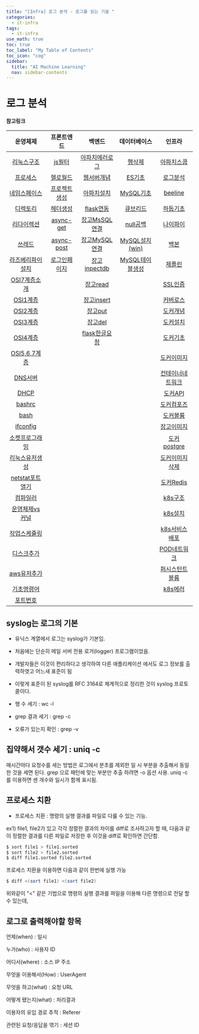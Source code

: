 ```yaml
---
title: "[Infra] 로그 분석 - 로그를 읽는 기술 " 
categories:
  - it-infra
tags:
  - it-infra
use_math: true
toc: true
toc_label: "My Table of Contents"
toc_icon: "cog"
sidebar:
  title: "AI Machine Learning"
  nav: sidebar-contents
---
```


# 로그 분석

**참고링크**

| 운영체제 | 프론트엔드 | 백엔드 | 데이터베이스| 인프라 |
|:------:|:------:|:------:|:------:|:------:|
|[리눅스구조](https://losskatsu.github.io/os-kernel/os-linux-structure) | [js필터](https://losskatsu.github.io/frontend/js-map-reduce-filter/) | [아파치에러로그](https://losskatsu.github.io/it-infra/apache-error-log/) | [행삭제](https://losskatsu.github.io/it-infra/sqldelete/) | [아파치스쿱](https://losskatsu.github.io/it-infra/sqoop/) |
|[프로세스](https://losskatsu.github.io/os-kernel/os-process/) | [헬로월드](https://losskatsu.github.io/frontend/react-helloworld/) | [웹서버개념](https://losskatsu.github.io/it-infra/webserver/) | [ES기초](https://losskatsu.github.io/it-infra/es-basic/) | [로그분석](https://losskatsu.github.io/it-infra/log-anal/) |
|[네임스페이스](https://losskatsu.github.io/os-kernel/linux-redirection/) |[프로젝트생성](https://losskatsu.github.io/frontend/react-basic-setup/) | [아파치설치](https://losskatsu.github.io/it-infra/aws-apache/) | [MySQL기초](https://losskatsu.github.io/it-infra/mysql-index/) | [beeline](https://losskatsu.github.io/it-infra/beeline/) |
|[디렉토리](https://losskatsu.github.io/os-kernel/linux-directory/) |[헤더생성](https://losskatsu.github.io/frontend/react-category/) | [flask연동](https://losskatsu.github.io/it-infra/flask-nginx-uwsgi/) | [큐브리드](https://losskatsu.github.io/it-infra/cubrid-summary/) | [하둡기초](https://losskatsu.github.io/it-infra/hadoop-basic-concept/) |
|[리다이렉션](https://losskatsu.github.io/os-kernel/linux-redirection/) |[async-get](https://losskatsu.github.io/frontend/react-request-api-django/) | [장고MsSQL연결](https://losskatsu.github.io/it-infra/mssql-django-conn/) | [null공백](https://losskatsu.github.io/it-infra/db-null/) |  [나이파이](https://losskatsu.github.io/it-infra/nifi/) |
|[쓰레드](https://losskatsu.github.io/os-kernel/process-thread/) | [async-post](https://losskatsu.github.io/frontend/react-request-post/) | [장고MySQL연결](https://losskatsu.github.io/it-infra/mysql-django-conn/) | [MySQL설치(win)](https://losskatsu.github.io/it-infra/mysql-install-win/) | [백본](https://losskatsu.github.io/it-infra/backbone/) |
|[라즈베리파이설치](https://losskatsu.github.io/os-kernel/raspberry-vminstall/) | [로그인페이지](https://losskatsu.github.io/frontend/react-request-post/) | [장고inpectdb](https://losskatsu.github.io/it-infra/django-inspectdb/) | [MySQL테이블생성](https://losskatsu.github.io/it-infra/mysql-create-db/) | [제플린](https://losskatsu.github.io/it-infra/backbone/) |
|[OSI7계층소개](https://losskatsu.github.io/os-kernel/network-basic01/) | | [장고read](https://losskatsu.github.io/it-infra/django-read-data/)  |  | [SSL인증](https://losskatsu.github.io/it-infra/ssl-auth/)|
|[OSI1계층](https://losskatsu.github.io/os-kernel/network-basic02/) | | [장고insert](https://losskatsu.github.io/it-infra/django-post-data/)  | | [커버로스](https://losskatsu.github.io/it-infra/kerberos/) |
|[OSI2계층](https://losskatsu.github.io/os-kernel/network-basic03/) | | [장고put](https://losskatsu.github.io/it-infra/django-put-data/)  | | [도커개념](https://losskatsu.github.io/it-infra/docker00/) |
|[OSI3계층](https://losskatsu.github.io/os-kernel/network-basic04/) | | [장고del](https://losskatsu.github.io/it-infra/django-del-data/) | | [도커설치](https://losskatsu.github.io/it-infra/docker01/) |
|[OSI4계층](https://losskatsu.github.io/os-kernel/network-basic05/) | | [flask한글요청](https://losskatsu.github.io/programming/py-flask-korean/) | |[도커기초](https://losskatsu.github.io/it-infra/docker02/)|
|[OSI5,6,7계층](https://losskatsu.github.io/os-kernel/network-basic05/) | |  | | [도커이미지](https://losskatsu.github.io/it-infra/docker03/) |
|[DNS서버](https://losskatsu.github.io/os-kernel/etc-host-dns/) | |  | | [컨테이너네트워크](https://losskatsu.github.io/it-infra/docker04/) |
|[DHCP](https://losskatsu.github.io/os-kernel/dhcp/) | | | | [도커API](https://losskatsu.github.io/it-infra/docker05/) |
|[bashrc](https://losskatsu.github.io/os-kernel/bashrc/) | | | | [도커컴포즈](https://losskatsu.github.io/it-infra/docker06/) |
|[bash](https://losskatsu.github.io/os-kernel/bash/) | | | | [도커볼륨](https://losskatsu.github.io/it-infra/docker07/) |
|[ifconfig](https://losskatsu.github.io/os-kernel/ifconfig/) | | | | [장고이미지](https://losskatsu.github.io/it-infra/docker08/) |
|[소켓프로그래밍](https://losskatsu.github.io/os-kernel/network-socket/) | | | | [도커postgre](https://losskatsu.github.io/it-infra/docker09/) |
|[리눅스유저생성](https://losskatsu.github.io/os-kernel/linux-create-user/) | | | | [도커이미지삭제](https://losskatsu.github.io/it-infra/docker10/)|
|[netstat포트열기](https://losskatsu.github.io/os-kernel/port-open/) | | | |[도커Redis](https://losskatsu.github.io/it-infra/docker11/) |
|[컴파일러](https://losskatsu.github.io/os-kernel/compiler-interpreter/) | | | |[k8s구조](https://losskatsu.github.io/it-infra/kubernetes01/) |
|[운영체제vs커널](https://losskatsu.github.io/os-kernel/diff-kernel-os/) | | | | [k8s설치](https://losskatsu.github.io/it-infra/kubernetes02/) |
|[작업스케쥴링](https://losskatsu.github.io/os-kernel/crontab/) | | | |[k8s서비스배포](https://losskatsu.github.io/it-infra/kubernetes03/) |
|[디스크추가](https://losskatsu.github.io/os-kernel/add-harddisk/) | | | |[POD네트워크](https://losskatsu.github.io/it-infra/kubernetes04/) |
|[aws유저추가](https://losskatsu.github.io/os-kernel/aws-add-user/) | | | | [퍼시스턴트볼륨](https://losskatsu.github.io/it-infra/kubernetes05/)|
|[기초명령어](https://losskatsu.github.io/it-infra/ps-grep-pipe-redirect/) | | | | [k8s에러](https://losskatsu.github.io/it-infra/kubernetes06/)|
|[포트번호](https://losskatsu.github.io/it-infra/port/) | | | | |

## syslog는 로그의 기본

* 유닉스 계열에서 로그는 syslog가 기본임. 
* 처음에는 단순히 메일 서버 전용 로거(logger) 프로그램이었음.
* 개발자들은 이것이 편리하다고 생각하여 다른 애플리케이션 에서도 로그 정보를 출력하엿고 어느새 표준이 됨
* 이렇게 표준이 된 syslog를 RFC 3164로 체계적으로 정리한 것이 syslog 프로토콜이다.

* 행 수 세기 : wc -l
* grep 결과 세기 : grep -c
* 오류가 있는지 확인 : grep -v

## 집약해서 갯수 세기 : uniq -c

매시간마다 요청수를 세는 방법은 로그에서 분초를 제외한 일 시 부분을 추출해서 동일한 것을 세면 된다. 
grep 으로 패턴에 맞는 부분만 추출 하려면 -o 옵션 사용. 
uniq -c 를 이용하면 센 개수와 일시가 함께 표시됨.

## 프로세스 치환

* 프로세스 치환 : 명령의 실행 결과를 파일로 다룰 수 있는 기능. 

ex1) file1, file2가 있고 각각 정렬한 결과의 차이를 diff로 조사하고자 할 때, 
다음과 같이 정렬한 결과를 다른 파일로 저장한 후 이것을 diff로 확인하면 간단함. 

```bash
$ sort file1 > file1.sorted
$ sort file2 > file2.sorted
$ diff file1.sorted file2.sorted
```

프로세스 치환을 이용하면 다음과 같이 한번에 실행 가능

```bash
$ diff <(sort file1) <(sort file2)
```
위와같이 "<" 같은 기법으로 명령의 실행 결과를 파일을 이용해 다른 명령으로 전달 할 수 있는데, 

## 로그로 출력해야할 항목

언제(when) : 일시

누가(who) : 사용자 ID

어디서(where) : 소스 IP 주소

무엇을 이용해서(How) : UserAgent

무엇을 하고(what) : 요청 URL

어떻게 됐는지(what) : 처리결과

이용자의 유입 경로 추적 : Referer

관련된 요청/응답을 엮기 : 세션 ID

